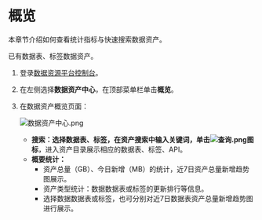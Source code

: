 # 概览

本章节介绍如何查看统计指标与快速搜索数据资产。

已有数据表、标签数据资产。

1.  登录[数据资源平台控制台](https://dataq.console.aliyun.com)。

2.  在左侧选择**数据资产中心**，在顶部菜单栏单击**概览**。

3.  在数据资产概览页面：

    ![数据资产中心.png](https://static-aliyun-doc.oss-accelerate.aliyuncs.com/assets/img/zh-CN/1545170261/p269164.png)

    -   **搜索：**选择数据表、标签，在资产搜索中输入关键词，单击**![查询.png](https://static-aliyun-doc.oss-accelerate.aliyuncs.com/assets/img/zh-CN/5537899061/p203945.png)图标**，进入资产目录展示相应的数据表、标签、API。
    -   **概要统计：**
        -   资产总量（GB）、今日新增（MB）的统计，近7日资产总量新增趋势图展示。
        -   资产类型统计：数据数据表或标签的更新排行等信息。
        -   选择数据数据表或标签，也可分别对近7日数据表资产总量新增趋势图进行展示。

